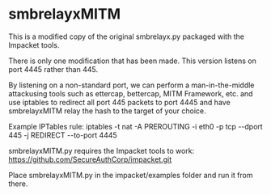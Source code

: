# smbrelayxMITM

This is a modified copy of the original smbrelayx.py packaged with the Impacket tools.

There is only one modification that has been made. This version listens on port 4445 rather than 445.

By listening on a non-standard port, we can perform a man-in-the-middle attackusing tools such as ettercap, bettercap, MITM Framework, etc. and use iptables to redirect all port 445 packets to port 4445 and have smbrelayxMITM relay the hash to the target of your choice.

Example IPTables rule: iptables -t nat -A PREROUTING -i eth0 -p tcp --dport 445 -j REDIRECT --to-port 4445

smbrelayxMITM.py requires the Impacket tools to work: https://github.com/SecureAuthCorp/impacket.git

Place smbrelayxMITM.py in the impacket/examples folder and run it from there.
